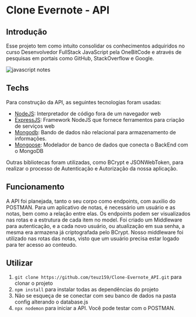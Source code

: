 # Clone Evernote - API

## Introdução

Esse projeto tem como intuito consolidar os conhecimentos adquiridos no curso Desenvolvedor FullStack JavaScript pela OneBitCode e através de pesquisas em portais como GitHub, StackOverflow e Google.

![javascript notes](https://user-images.githubusercontent.com/100682248/172067131-e65a72d8-5a7b-4d56-a441-f92c3ceed1d6.png)

## Techs

Para construção da API, as seguintes tecnologias foram usadas:

* [NodeJS](https://nodejs.org/en/): Interpretador de código fora de um navegador web
* [ExpressJS](https://expressjs.com/): Framework NodeJS que fornece ferramentos para criação de serviços web
* [Mongodb](https://www.mongodb.com/): Bando de dados não relacional para armazenamento de informações.
* [Mongoose](https://mongoosejs.com/): Modelador de banco de dados que conecta o BackEnd com o MongoDB

Outras bibliotecas foram utilizadas, como BCrypt e JSONWebToken, para realizar o processo de Autenticação e Autorização da nossa aplicação.

## Funcionamento

A API foi planejada, tanto o seu corpo como endpoints, com auxilio do POSTMAN. Para um aplicativo de notas, é necessário um usuário e as notas, bem como a relação entre
elas. Os endpoints podem ser visualizados nas rotas e a estrutura de cada item no model. Foi criado um Middleware para autenticação, e a cada novo usuário, ou atualização
em sua senha, a mesma era armazena já criptografada pelo BCrypt. Nosso middleware foi utilizado nas rotas das notas, visto que um usuário precisa estar logado para ter acesso ao conteudo.

## Utilizar
1. `git clone https://github.com/teuz159/Clone-Evernote_API.git` para clonar o projeto
2. `npm install` para instalar todas as dependências do projeto
3. Não se esqueça de se conectar com seu banco de dados na pasta config alterando o database.js
4. `npx nodemon` para iniciar a API. Você pode testar com o POSTMAN.
